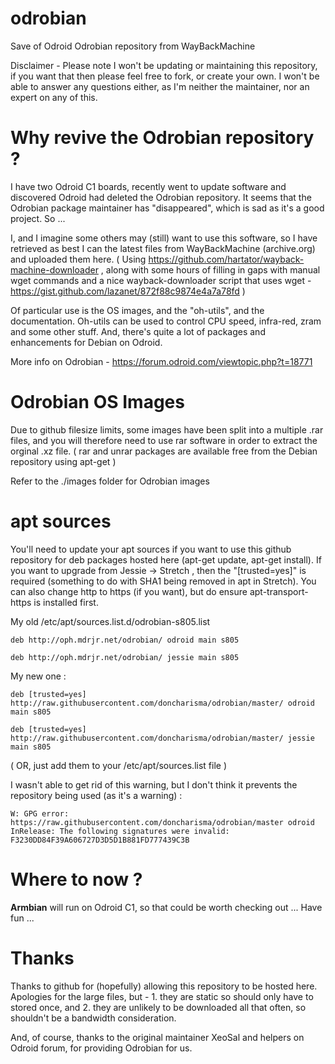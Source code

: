 # odrobian
Save of Odroid Odrobian repository from WayBackMachine

Disclaimer - Please note I won't be updating or maintaining this repository, if you want that then please feel free to fork, or create your own. I won't be able to answer any questions either, as I'm neither the maintainer, nor an expert on any of this.

# Why revive the Odrobian repository ?

I have two Odroid C1 boards, recently went to update software and discovered Odroid had deleted the Odrobian repository. It seems that the Odrobian package maintainer has "disappeared", which is sad as it's a good project. So ...

I, and I imagine some others may (still) want to use this software, so I have retrieved as best I can the latest files from WayBackMachine (archive.org) and uploaded them here. ( Using https://github.com/hartator/wayback-machine-downloader , along with some hours of filling in gaps with manual wget commands and a nice wayback-downloader script that uses wget - https://gist.github.com/lazanet/872f88c9874e4a7a78fd )

Of particular use is the OS images, and the "oh-utils", and the documentation. Oh-utils can be used to control CPU speed, infra-red, zram and some other stuff. And, there's quite a lot of packages and enhancements for Debian on Odroid.

More info on Odrobian - https://forum.odroid.com/viewtopic.php?t=18771

# Odrobian OS Images

Due to github filesize limits, some images have been split into a multiple .rar files, and you will therefore need to use rar software in order to extract the orginal .xz file. ( rar and unrar packages are available free from the Debian repository using apt-get )

Refer to the ./images folder for Odrobian images

# apt sources

You'll need to update your apt sources if you want to use this github repository for deb packages hosted here (apt-get update, apt-get install). If you want to upgrade from Jessie -> Stretch , then the "[trusted=yes]" is required (something to do with SHA1 being removed in apt in Stretch). You can also change http to https (if you want), but do ensure apt-transport-https is installed first.

My old /etc/apt/sources.list.d/odrobian-s805.list

```
deb http://oph.mdrjr.net/odrobian/ odroid main s805

deb http://oph.mdrjr.net/odrobian/ jessie main s805
```

My new one :

```
deb [trusted=yes] http://raw.githubusercontent.com/doncharisma/odrobian/master/ odroid main s805

deb [trusted=yes] http://raw.githubusercontent.com/doncharisma/odrobian/master/ jessie main s805
```

( OR, just add them to your /etc/apt/sources.list file )

I wasn't able to get rid of this warning, but I don't think it prevents the repository being used (as it's a warning) :

```
W: GPG error: https://raw.githubusercontent.com/doncharisma/odrobian/master odroid InRelease: The following signatures were invalid: F3230DD84F39A606727D3D5D1B881FD777439C3B
```

# Where to now ?

**Armbian** will run on Odroid C1, so that could be worth checking out ... Have fun ...

# Thanks

Thanks to github for (hopefully) allowing this repository to be hosted here. Apologies for the large files, but - 1. they are static so should only have to stored once, and 2. they are unlikely to be downloaded all that often, so shouldn't be a bandwidth consideration.

And, of course, thanks to the original maintainer XeoSal and helpers on Odroid forum, for providing Odrobian for us.

